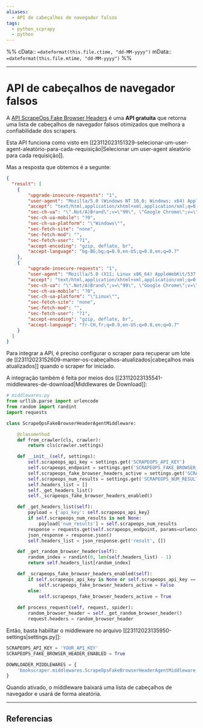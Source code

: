 ```yaml
---
aliases:
  - API de cabeçalhos de navegador falsos
tags:
  - python_scprapy
  - python
---
```

%%
cData:: `=dateformat(this.file.ctime, "dd-MM-yyyy")`
mData:: `=dateformat(this.file.mtime, "dd-MM-yyyy")`
%%

___
# API de cabeçalhos de navegador falsos

A [API ScrapeOps Fake Browser Headers](https://scrapeops.io/docs/fake-user-agent-headers-api/fake-browser-headers/) é uma **API gratuita** que retorna uma lista de cabeçalhos de navegador falsos otimizados que melhora a confiabilidade dos scrapers. 

Esta API funciona como visto em [[23112023151329-selecionar-um-user-agent-aleatório-para-cada-requisição|Selecionar um user-agent aleatório para cada requisição]]. 

Mas a resposta que obtemos é a segunte:

```json
{
  "result": [
    {
        "upgrade-insecure-requests": "1",
        "user-agent": "Mozilla/5.0 (Windows NT 10.0; Windows; x64) AppleWebKit/537.36 (KHTML, like Gecko) Chrome/103.0.5060.114 Safari/537.36",
        "accept": "text/html,application/xhtml+xml,application/xml;q=0.9,image/avif,image/webp,image/apng,*/*;q=0.8,application/signed-exchange;v=b3;q=0.9",
        "sec-ch-ua": "\".Not/A)Brand\";v=\"99\", \"Google Chrome\";v=\"103\", \"Chromium\";v=\"103\"",
        "sec-ch-ua-mobile": "?0",
        "sec-ch-ua-platform": "\"Windows\"",
        "sec-fetch-site": "none",
        "sec-fetch-mod": "",
        "sec-fetch-user": "?1",
        "accept-encoding": "gzip, deflate, br",
        "accept-language": "bg-BG,bg;q=0.9,en-US;q=0.8,en;q=0.7"
    },
    {
        "upgrade-insecure-requests": "1",
        "user-agent": "Mozilla/5.0 (X11; Linux x86_64) AppleWebKit/537.36 (KHTML, like Gecko) Chrome/103.0.5060.53 Safari/537.36",
        "accept": "text/html,application/xhtml+xml,application/xml;q=0.9,image/avif,image/webp,image/apng,*/*;q=0.8,application/signed-exchange;v=b3;q=0.9",
        "sec-ch-ua": "\".Not/A)Brand\";v=\"99\", \"Google Chrome\";v=\"103\", \"Chromium\";v=\"103\"",
        "sec-ch-ua-mobile": "?0",
        "sec-ch-ua-platform": "\"Linux\"",
        "sec-fetch-site": "none",
        "sec-fetch-mod": "",
        "sec-fetch-user": "?1",
        "accept-encoding": "gzip, deflate, br",
        "accept-language": "fr-CH,fr;q=0.9,en-US;q=0.8,en;q=0.7"
    }
  ]
}
```

Para integrar a API, é preciso configurar o scraper para recuperar um lote de [[23112023152609-manter-os-cabeçalhos-atualizados|cabeçalhos mais atualizados]] quando o scraper for iniciado.

A integração também é feita por meios dos [[23112023135541-middlewares-de-download|Middlewares de Download]]:

```python
# middlewares.py
from urllib.parse import urlencode
from random import randint
import requests

class ScrapeOpsFakeBrowserHeaderAgentMiddleware:

    @classmethod
    def from_crawler(cls, crawler):
        return cls(crawler.settings)

    def __init__(self, settings):
        self.scrapeops_api_key = settings.get('SCRAPEOPS_API_KEY')
        self.scrapeops_endpoint = settings.get('SCRAPEOPS_FAKE_BROWSER_HEADER_ENDPOINT', 'http://headers.scrapeops.io/v1/browser-headers?') 
        self.scrapeops_fake_browser_headers_active = settings.get('SCRAPEOPS_FAKE_BROWSER_HEADER_ENABLED', False)
        self.scrapeops_num_results = settings.get('SCRAPEOPS_NUM_RESULTS')
        self.headers_list = []
        self._get_headers_list()
        self._scrapeops_fake_browser_headers_enabled()

    def _get_headers_list(self):
        payload = {'api_key': self.scrapeops_api_key}
        if self.scrapeops_num_results is not None:
            payload['num_results'] = self.scrapeops_num_results
        response = requests.get(self.scrapeops_endpoint, params=urlencode(payload))
        json_response = response.json()
        self.headers_list = json_response.get('result', [])

    def _get_random_browser_header(self):
        random_index = randint(0, len(self.headers_list) - 1)
        return self.headers_list[random_index]

    def _scrapeops_fake_browser_headers_enabled(self):
        if self.scrapeops_api_key is None or self.scrapeops_api_key == '' or self.scrapeops_fake_browser_headers_active == False:
            self.scrapeops_fake_browser_headers_active = False
        else:
            self.scrapeops_fake_browser_headers_active = True
    
    def process_request(self, request, spider):        
        random_browser_header = self._get_random_browser_header()
        request.headers = random_browser_header

```

Então, basta habilitar o middleware no arquivo [[23112023135950-settings|settings.py]]:

```python
SCRAPEOPS_API_KEY = 'YOUR_API_KEY'
SCRAPEOPS_FAKE_BROWSER_HEADER_ENABLED = True

DOWNLOADER_MIDDLEWARES = {
    'bookscraper.middlewares.ScrapeOpsFakeBrowserHeaderAgentMiddleware': 400,
}
```

Quando ativado, o middleware baixará uma lista de cabeçalhos de navegador e usará de forma aleatória.



---
## Referencias